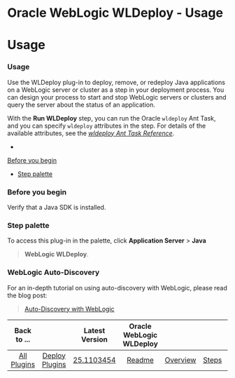
Oracle WebLogic WLDeploy - Usage
================================

# Usage



### Usage




 


Use the WLDeploy plug-in to deploy, remove, or redeploy Java applications on a WebLogic server or 
cluster as a step in your deployment process. You can design your process to start and stop WebLogic servers or clusters
 and query the server about the status of an application. 


With the **Run WLDeploy** step, you can run the Oracle 
`wldeploy` Ant Task, and you can specify `wldeploy` attributes in the step. For details of the available attributes, see
 the [*wldeploy Ant Task Reference*](http://docs.oracle.com/cd/E24329_01/web.1211/e24368/wldeploy.htm#WLPRG435).


* 
[Before you begin](#before_you_begin)
* [Step palette](#palette)



### **Before you begin**



Verify that a Java SDK 
is installed.




### **Step palette**


To access this plug-in in the palette, click **Application Server** > **Java** 
> **WebLogic WLDeploy**.




### WebLogic Auto-Discovery




 


For an in-depth tutorial on using auto-discovery with 
WebLogic, please read the blog post:



> 
> [Auto-Discovery with 
WebLogic](https://developer.ibm.com/urbancode/2017/12/01/auto-discovery-weblogic/)
> 
> 
> 





|Back to ...||Latest Version|Oracle WebLogic WLDeploy ||||
| :---: | :---: | :---: | :---: | :---: | :---: | :---: |
|[All Plugins](../../index.md)|[Deploy Plugins](../README.md)|[25.1103454](https://raw.githubusercontent.com/UrbanCode/IBM-UCD-PLUGINS/main/files/WLDeploy/WLDeploy-25.1103454.zip)|[Readme](README.md)|[Overview](overview.md)|[Steps](steps.md)|[Downloads](downloads.md)|

